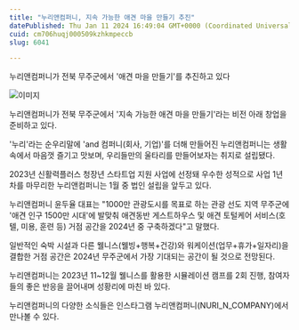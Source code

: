 ```yaml
---
title: "누리앤컴퍼니, 지속 가능한 애견 마을 만들기 추진"
datePublished: Thu Jan 11 2024 16:49:04 GMT+0000 (Coordinated Universal Time)
cuid: cm706huqj000509kzhkmpeccb
slug: 6041

---
```



누리앤컴퍼니가 전북 무주군에서 '애견 마을 만들기'를 추진하고 있다

![이미지](https://cdn.hashnode.com/res/hashnode/image/upload/v1739259995668/91a7ef7c-80bb-45bf-9eb4-6eddf1cf3f64.jpeg)

누리앤컴퍼니가 전북 무주군에서 '지속 가능한 애견 마을 만들기'라는 비전 아래 창업을 준비하고 있다.

'누리'라는 순우리말에 'and 컴퍼니(회사, 기업)'를 더해 만들어진 누리앤컴퍼니는 생활 속에서 마음껏 즐기고 맛보며, 우리들만의 울타리를 만들어보자는 취지로 설립됐다.

2023년 신활력플러스 청장년 스타트업 지원 사업에 선정돼 우수한 성적으로 사업 1년 차를 마무리한 누리앤컴퍼니는 1월 중 법인 설립을 앞두고 있다.

누리앤컴퍼니 윤두율 대표는 "1000만 관광도시를 목표로 하는 관광 선도 지역 무주군에 '애견 인구 1500만 시대'에 발맞춰 애견동반 게스트하우스 및 애견 토털케어 서비스(호텔, 미용, 훈련 등) 거점 공간을 2024년 중 구축하겠다"고 말했다.

일반적인 숙박 시설과 다른 웰니스(웰빙+행복+건강)와 워케이션(업무+휴가+일자리)을 결합한 거점 공간은 2024년 무주군에서 가장 기대되는 공간이 될 것으로 전망된다.

누리앤컴퍼니는 2023년 11~12월 웰니스를 활용한 시뮬레이션 캠프를 2회 진행, 참여자들의 좋은 반응을 끌어내며 성황리에 마친 바 있다.

누리앤컴퍼니의 다양한 소식들은 인스타그램 누리앤컴퍼니(NURI_N_COMPANY)에서 만나볼 수 있다.